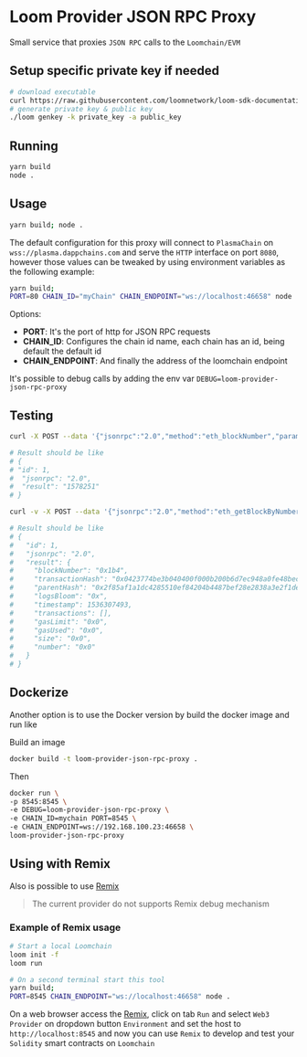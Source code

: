# Loom Provider JSON RPC Proxy

Small service that proxies `JSON RPC` calls to the `Loomchain/EVM`

## Setup specific private key if needed

```bash
# download executable
curl https://raw.githubusercontent.com/loomnetwork/loom-sdk-documentation/master/scripts/get_loom.sh | sh
# generate private key & public key
./loom genkey -k private_key -a public_key
```

## Running

```bash
yarn build
node .
```

## Usage

```bash
yarn build; node .
```

The default configuration for this proxy will connect to `PlasmaChain` on `wss://plasma.dappchains.com` and serve the `HTTP` interface on port `8080`, however those values can be tweaked by using environment variables as the following example:

```bash
yarn build;
PORT=80 CHAIN_ID="myChain" CHAIN_ENDPOINT="ws://localhost:46658" node .
```

Options:

* **PORT**: It's the port of http for JSON RPC requests
* **CHAIN_ID**: Configures the chain id name, each chain has an id, being default the default id
* **CHAIN_ENDPOINT**: And finally the address of the loomchain endpoint

 It's possible to debug calls by adding the env var `DEBUG=loom-provider-json-rpc-proxy`

## Testing

```bash
curl -X POST --data '{"jsonrpc":"2.0","method":"eth_blockNumber","params":[],"id":1}' localhost:8080 | jq

# Result should be like
# {
# "id": 1,
#  "jsonrpc": "2.0",
#  "result": "1578251"
# }
```

```bash
curl -v -X POST --data '{"jsonrpc":"2.0","method":"eth_getBlockByNumber","params":["0x1b4", true],"id":1}' localhost:8080 | jq

# Result should be like
# {
#   "id": 1,
#   "jsonrpc": "2.0",
#   "result": {
#     "blockNumber": "0x1b4",
#     "transactionHash": "0x0423774be3b040400f000b200b6d7ec948a0fe48bec232b5f196e2fdb2b20859",
#     "parentHash": "0x2f85af1a1dc4285510ef84204b4487bef28e2838a3e2f1dea3943bf71c063c28",
#     "logsBloom": "0x",
#     "timestamp": 1536307493,
#     "transactions": [],
#     "gasLimit": "0x0",
#     "gasUsed": "0x0",
#     "size": "0x0",
#     "number": "0x0"
#   }
# }
```

## Dockerize

Another option is to use the Docker version by build the docker image and run like

Build an image

```bash
docker build -t loom-provider-json-rpc-proxy .
```

Then

```bash
docker run \
-p 8545:8545 \
-e DEBUG=loom-provider-json-rpc-proxy \
-e CHAIN_ID=mychain PORT=8545 \
-e CHAIN_ENDPOINT=ws://192.168.100.23:46658 \
loom-provider-json-rpc-proxy
```

## Using with Remix

Also is possible to use [Remix](https://remix.ethereum.org)

> The current provider do not supports Remix debug mechanism

### Example of Remix usage

```bash
# Start a local Loomchain
loom init -f
loom run
```

```bash
# On a second terminal start this tool
yarn build;
PORT=8545 CHAIN_ENDPOINT="ws://localhost:46658" node .
```

On a web browser access the [Remix](https://remix.ethereum.org), click on tab `Run` and select `Web3 Provider` on dropdown button `Environment` and set the host to `http://localhost:8545` and now you can use `Remix` to develop and test your `Solidity` smart contracts on `Loomchain`
